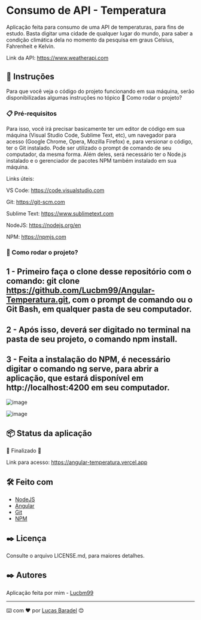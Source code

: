 # Consumo de API - Temperatura
Aplicação feita para consumo de uma API de temperaturas, para fins de estudo. Basta digitar uma cidade de qualquer lugar do mundo, para saber a condição climática dela no momento da pesquisa em graus Celsius, Fahrenheit e Kelvin.

Link da API: https://www.weatherapi.com


## 🚀 Instruções 
Para que você veja o código do projeto funcionando em sua máquina, serão disponibilizadas algumas instruções no tópico 🔧 Como rodar o projeto? 

### 📋 Pré-requisitos
Para isso, você irá precisar basicamente ter um editor de código em sua máquina (Visual Studio Code, Sublime Text, etc), um navegador para acesso (Google Chrome, Opera, Mozilla Firefox) e, para versionar o código, ter o Git instalado. Pode ser utilizado o prompt de comando de seu computador, da mesma forma. Além deles, será necessário ter o Node.js instalado e o gerenciador de pacotes NPM também instalado em sua máquina.

Links úteis: 

VS Code: https://code.visualstudio.com

Git: https://git-scm.com

Sublime Text: https://www.sublimetext.com

NodeJS: https://nodejs.org/en

NPM: https://npmjs.com


### 🔧 Como rodar o projeto? 

## 1 - Primeiro faça o clone desse repositório com o comando: git clone https://github.com/Lucbm99/Angular-Temperatura.git, com o prompt de comando ou o Git Bash, em qualquer pasta de seu computador.

## 2 - Após isso, deverá ser digitado no terminal na pasta de seu projeto, o comando npm install.

## 3 - Feita a instalação do NPM, é necessário digitar o comando ng serve, para abrir a aplicação, que estará disponível em http://localhost:4200 em seu computador. 

![image](https://github.com/Lucbm99/Angular-Temperatura/assets/45500959/9e593bad-6c40-4de4-9ad6-01ea7a254c17)

![image](https://github.com/Lucbm99/Angular-Temperatura/assets/45500959/ada5c18e-a3f1-4ce1-84f2-e7115b842803)


## 📦 Status da aplicação

🚧 Finalizado 🚧

Link para acesso: https://angular-temperatura.vercel.app


## 🛠️ Feito com
* [NodeJS](https://nodejs.org/en/)
* [Angular](http://angular.io)
* [Git](https://git-scm.com/downloads)
* [NPM](https://npmjs.com/)


## ✒️ Licença 
Consulte o arquivo LICENSE.md, para maiores detalhes.

## ✒️ Autores
Aplicação feita por mim - [Lucbm99](https://github.com/Lucbm99)



---
⌨️ com ❤️ por [Lucas Baradel](https://github.com/Lucbm99) 😊


